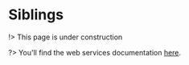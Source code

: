 # Siblings

!> This page is under construction

?> You'll find the web services documentation [here](http://www.geonames.org/export/place-hierarchy.html).